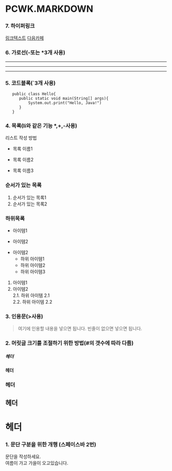 # PCWK.MARKDOWN
### 7. 하이퍼링크  
[링크텍스트](링크URL "설명문구")
[다음카페](https://cafe.daum.net/pcwk "RPA CAFE")


### 6. 가로선(-또는 *3개 사용)  
---  
***  
---  


### 5. 코드블록(`3개 사용)  
```프로그래밍 언어 
   public class Hello{
      public static void main(String[] args){
          System.out.print("Hello, Java!")
      }
   }
```

### 4. 목록(li와 같은 기능 *,+,-사용)   
리스트 작성 방법   
* 목록 이름1  
- 목록 이름2  
+ 목록 이름3  

### 순서가 있는 목록  
1. 순서가 있는 목록1  
2. 순서가 있는 목록2  

### 하위목록  
- 아이템1  
+ 아이템2  
* 아이템2  
  - 하위 아이템1
  * 하위 아이템2
  + 하위 아이템3

1. 아이템1  
2. 아이템2  
  2.1. 하위 아이템 2.1  
  2.2. 하위 아이템 2.2  


### 3. 인용문(>사용)  
> 여기에 인용할 내용을 넣으면 됩니다.
> 빈줄이 없으면 넣으면 됩니다.


### 2. 머릿글 크기를 조절하기 위한 방법(#의 갯수에 따라 다름)   
##### 헤더  
#### 헤더  
### 헤더  
## 헤더  
# 헤더    


### 1. 문단 구분을 위한 개행 (스페이스바 2번)  
문단을 작성하세요.  
여름이 가고 가을이 오고있습니다.  
